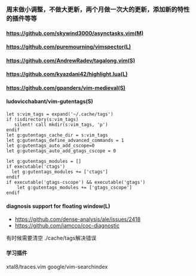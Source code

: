 ### 周末做小调整，不做大更新，两个月做一次大的更新，添加新的特性的插件等等

#### https://github.com/skywind3000/asynctasks.vim(M)
#### https://github.com/puremourning/vimspector(L)
#### https://github.com/AndrewRadev/tagalong.vim(S)
#### https://github.com/kyazdani42/highlight.lua(L)
#### https://github.com/gpanders/vim-medieval(S)
#### ludovicchabant/vim-gutentags(S)
```
let s:vim_tags = expand('~/.cache/tags')
if !isdirectory(s:vim_tags)
   silent! call mkdir(s:vim_tags, 'p')
endif
let g:gutentags_cache_dir = s:vim_tags
let g:gutentags_define_advanced_commands = 1
let g:gutentags_auto_add_cscope=0
let g:gutentags_auto_add_gtags_cscope = 0

let g:gutentags_modules = []
if executable('ctags')
  let g:gutentags_modules += ['ctags']
endif
if executable('gtags-cscope') && executable('gtags')
	let g:gutentags_modules += ['gtags_cscope']
endif
```

#### diagnosis support for floating window(L)
- https://github.com/dense-analysis/ale/issues/2418
- https://github.com/iamcco/coc-diagnostic



有时候需要清空 ./cache/tags解决错误

#### 学习插件
xtal8/traces.vim
google/vim-searchindex


